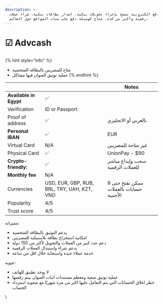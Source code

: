 ```yaml
---
description: >-
  وسيلة دفع الكترونية تسمح بإجراء تحويلات بنكية، اصدار بطاقات بنكية، شراء عملات
  رقمية وأكتر من كده. متاح كوسيلة دفع على مئات المواقع حول العالم.
---
```


# ☑ Advcash

<figure><img src="https://i0.wp.com/tijaratuna.com/wp-content/uploads/2022/02/advcash.jpg" alt=""><figcaption></figcaption></figure>



{% hint style="info" %}
* متاح للمصريين بالبطاقة الشخصية
* عملية توثيق العنوان فيها مشاكل
{% endhint %}



<table><thead><tr><th> </th><th width="190"> </th><th> Notes</th></tr></thead><tbody><tr><td><strong>Available in Egypt</strong></td><td> ✅</td><td></td></tr><tr><td>Verification</td><td> ID or Passport</td><td></td></tr><tr><td>Proof of address</td><td> ✅</td><td>بالعربي أو الانجليزي</td></tr><tr><td><strong>Personal IBAN</strong></td><td> ✅</td><td>EUR</td></tr><tr><td>Virtual Card</td><td> N/A</td><td>غير متاحة للمصريين</td></tr><tr><td>Physical Card</td><td> ✅</td><td>UnionPay - $90</td></tr><tr><td><strong>Crypto-friendly:</strong> </td><td> ✅</td><td>سحب وإيداع مباشر للعملات الرقمية</td></tr><tr><td><strong>Monthly fee</strong></td><td>N/A</td><td></td></tr><tr><td>Currencies</td><td>USD, EUR, GBP, RUB, BRL, TRY, UAH, KZT, VND</td><td>ممكن تفتح حتى 9 حسابات بالعملات الأجنبية</td></tr><tr><td>Popularity</td><td>4/5</td><td></td></tr><tr><td>Trust score</td><td>4/5</td><td></td></tr></tbody></table>





مميزاته:

* يدعم التوثيق بالبطاقة الشخصية
* امكانية استخراج بطاقة بلاستيكية للمصريين
* دعم عدد كبير من العملات والتحويل لأكثر من 150 دولة
* يدعم شراء واستبدال العملات الرقمية
* خدمة عملاء جيدة واستجابة خلال اقل من ساعة



عيوبه:

* لا يوجد تطبيق للهاتف
* عملية توثيق صعبة ومعظم مستندات اثبات العنوان بيتم رفضها
* خطر اغلاق الحسابات التي يتم التعامل عليها اكثر من مرة شهريًا مع صعوبة استرداد الحساب



\
